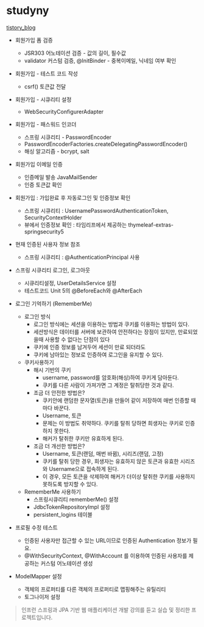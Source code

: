 # studyny


[tistory_blog](https://anjuna.tistory.com/category/Study/Spring%20JPA)


* 회원가입 폼 검증
  * JSR303 어노테이션 검증 - 값의 길이, 필수값
  * validator 커스텀 검증, @InitBinder - 중복이메일, 닉네임 여부 확인


* 회원가입 - 테스트 코드 작성
  * csrf() 토큰값 전달


* 회원가입 - 시큐리티 설정
  * WebSecurityConfigurerAdapter
  
  
* 회원가입 - 패스워드 인코더
  * 스프링 시큐리티 - PasswordEncoder
  * PasswordEncoderFactories.createDelegatingPasswordEncoder()
  * 해싱 알고리즘 - bcrypt, salt


* 회원가입 이메일 인증
  * 인증메일 발송 JavaMailSender
  * 인증 토큰값 확인


* 회원가입 : 가입완료 후 자동로그인 및 인증정보 확인
  * 스프링 시큐리티 : UsernamePasswordAuthenticationToken, SecurityContextHolder
  * 뷰에서 인증정보 확인 : 타임리프에서 제공하는 thymeleaf-extras-springsecurity5


* 현재 인증된 사용자 정보 참조
  * 스프링 시큐리티 : @AuthenticationPrincipal 사용


* 스프링 시큐리티 로그인, 로그아웃
  * 시큐리티설정, UserDetailsService 설정
  * 테스트코드 Unit 5의 @BeforeEach와 @AfterEach


* 로그인 기억하기 (RememberMe)
  * 로그인 방식
    * 로그인 방식에는 세션을 이용하는 방법과 쿠키를 이용하는 방법이 있다.
    * 세션방식은 데이터를 서버에 보관하여 안전하다는 장점이 있지만, 만료되었을때 사용할 수 없다는 단점이 있다
    * 쿠키에 인증 정보를 남겨두어 세션이 만료 되더라도
    * 쿠키에 남아있는 정보로 인증하여 로그인을 유지할 수 있다.
  * 쿠키사용하기
    * 해시 기반의 쿠키
      * username, password를 암호화(해싱)하여 쿠키게 담아둔다.
      * 쿠키를 다른 사람이 가져가면 그 계정은 탈취당한 것과 같다.
    * 조금 더 안전한 방법은?
      * 쿠키안에 랜덤한 문자열(토큰)을 만들어 같이 저장하여 매번 인증할 때마다 바꾼다.
      * Username, 토큰
      * 문제는 이 방법도 취약하다. 쿠키를 탈취 당하면 희생자는 쿠키로 인증하지 못한다.
      * 해커가 탈취한 쿠키만 유효하게 된다.
    * 조금 더 개선한 방법은?
      * Username, 토큰(랜덤, 매번 바뀜), 시리즈(랜덤, 고정)
      * 쿠키를 탈취 당한 경우, 희생자는 유효하지 않은 토큰과 유효한 시리즈와 Username으로 접속하게 된다.
      * 이 경우, 모든 토큰을 삭제하여 해커가 더이상 탈취한 쿠키를 사용하지 못하도록 방지할 수 있다.
  * RememberMe 사용하기
    * 스프링시큐리티  rememberMe() 설정
    * JdbcTokenRepositoryImpl 설정
    * persistent_logins 테이블
 
 
* 프로필 수정 테스트
  * 인증된 사용자만 접근할 수 있는 URL이므로 인증된 Authentication 정보가 필요.
  * @WithSecurityContext, @WithAccount 를 이용하여 인증된 사용자를 제공하는 커스텀 어노테이션 생성


* ModelMapper 설정
  * 객체의 프로퍼티를 다른 객체의 프로퍼티로 맵핑해주는 유틸리티
  * 토그나이저 설정



> 인프런 스프링과 JPA 기반 웹 애플리케이션 개발 강의를 듣고 실습 및 정리한 프로젝트입니다.
